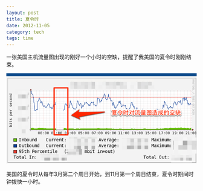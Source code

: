 ```yaml
---
layout: post
title: 夏令时
date: 2012-11-05
category: tech
tags: time
---
```


一张美国主机流量图出现的刚好一个小时的空缺，提醒了我美国的夏令时刚刚结束。

![夏令时造成的空缺](/assets/i/dst-cacti-gap.png)

美国的夏令时从每年3月第二个周日开始，到11月第一个周日结束，夏令时期间时钟拨快一小时。

